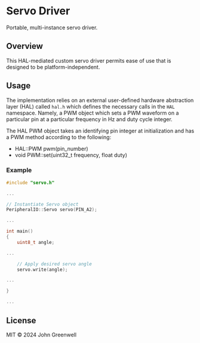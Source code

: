 # Servo Driver

Portable, multi-instance servo driver.

## Overview

This HAL-mediated custom servo driver permits ease of use that is designed to be platform-independent.

## Usage

The implementation relies on an external user-defined hardware abstraction layer (HAL) called `hal.h` which defines the necessary calls in the `HAL` namespace. Namely, a PWM object which sets a PWM waveform on a particular pin at a particular frequency in Hz and duty cycle integer.

The HAL PWM object takes an identifying pin integer at initialization and has a PWM method according to the following:
* HAL::PWM pwm(pin_number)
* void PWM::set(uint32_t frequency, float duty)

### Example

```cpp
#include "servo.h"

...

// Instantiate Servo object
PeripheralIO::Servo servo(PIN_A2);

...

int main()
{
    uint8_t angle;

...

    // Apply desired servo angle
    servo.write(angle);

...

}

...
```

## License

MIT © 2024 John Greenwell